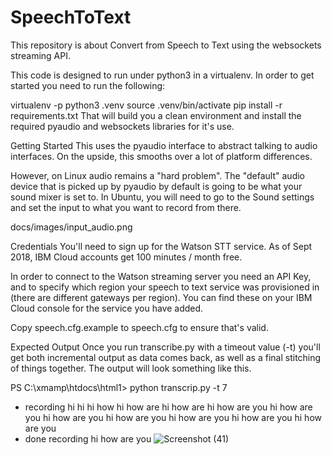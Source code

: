 # SpeechToText
This repository is about Convert from Speech to Text using the websockets streaming API.



This code is designed to run under python3 in a virtualenv. In order to get started you need to run the following:

virtualenv -p python3 .venv
source .venv/bin/activate
pip install -r requirements.txt
That will build you a clean environment and install the required pyaudio and websockets libraries for it's use.

Getting Started
This uses the pyaudio interface to abstract talking to audio interfaces. On the upside, this smooths over a lot of platform differences.

However, on Linux audio remains a "hard problem". The "default" audio device that is picked up by pyaudio by default is going to be what your sound mixer is set to. In Ubuntu, you will need to go to the Sound settings and set the input to what you want to record from there.

docs/images/input_audio.png

Credentials
You'll need to sign up for the Watson STT service. As of Sept 2018, IBM Cloud accounts get 100 minutes / month free.

In order to connect to the Watson streaming server you need an API Key, and to specify which region your speech to text service was provisioned in (there are different gateways per region). You can find these on your IBM Cloud console for the service you have added.

Copy speech.cfg.example to speech.cfg to ensure that's valid.

Expected Output
Once you run transcribe.py with a timeout value (-t) you'll get both incremental output as data comes back, as well as a final stitching of things together. The output will look something like this.

PS C:\xmamp\htdocs\html1> python transcrip.py -t 7 
* recording
hi 
hi 
hi how 
hi how are 
hi how are 
hi how are you 
hi how are you 
hi how are you 
hi how are you 
hi how are you 
hi how are you 
hi how are you 
* done recording
 hi how are you 
 ![Screenshot (41)](https://user-images.githubusercontent.com/85635520/127236770-5228839d-91fb-453e-ba71-7e37f707258f.png)

